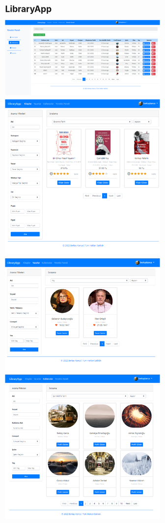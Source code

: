 # LibraryApp

<p><img align="center" src="OtherFiles/Screenshoots/UserDashboard.png" alt="Dashboard" /></p>
<p><img align="center" src="OtherFiles/Screenshoots/Books.png" alt="Books" /></p>
<p><img align="center" src="OtherFiles/Screenshoots/Authors.png" alt="Authors" /></p>
<p><img align="center" src="OtherFiles/Screenshoots/Users.png" alt="Users" /></p>
